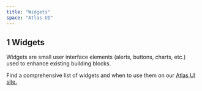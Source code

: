 ```yaml
---
title: "Widgets"
space: "Atlas UI"
---
```


## 1 Widgets

Widgets are small user interface elements (alerts, buttons, charts, etc.) used to enhance existing building blocks.

Find a comprehensive list of widgets and when to use them on our [Atlas UI site.](https://atlas.mendix.com/p/widgets)
